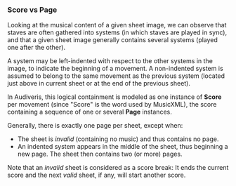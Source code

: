 ### Score vs Page

Looking at the musical content of a given sheet image, we can observe that staves are often gathered
into systems (in which staves are played in sync), and that a given sheet image generally contains
several systems (played one after the other).

A system may be left-indented with respect to the other systems in the image, to indicate
the beginning of a movement.
A non-indented system is assumed to belong to the same movement as the previous system
(located just above in current sheet or at the end of the previous sheet).

In Audiveris, this logical containment is modeled as one instance of **Score** per movement
(since "Score" is the word used by MusicXML), the score containing a sequence of one or several
**Page** instances.

Generally, there is exactly one page per sheet, except when:
* The sheet is _invalid_ (containing no music) and thus contains no page.
* An indented system appears in the middle of the sheet, thus beginning a new page.
The sheet then contains two (or more) pages.

Note that an _invalid_ sheet is considered as a score break:
It ends the current score and the next _valid_ sheet, if any, will start another score.
